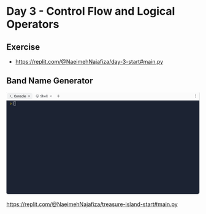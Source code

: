 # Day 3 - Control Flow and Logical Operators

## Exercise

- https://replit.com/@NaeimehNajafiza/day-3-start#main.py

## Band Name Generator

![Tresure Island](day_03_gif.gif)

https://replit.com/@NaeimehNajafiza/treasure-island-start#main.py
